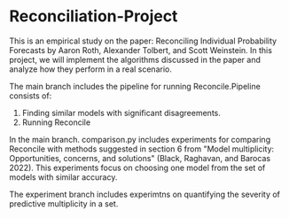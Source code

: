 # Reconciliation-Project
This is an empirical study on the paper: Reconciling Individual Probability Forecasts by Aaron Roth, Alexander Tolbert, and Scott Weinstein.
In this project, we will implement the algorithms discussed in the paper and analyze how they perform in a real scenario.

The main branch includes the pipeline for running Reconcile.Pipeline consists of:
1. Finding similar models with significant disagreements.
2. Running Reconcile

In the main branch. comparison.py includes experiments for comparing Reconcile with methods suggested in section 6 from "Model multiplicity: Opportunities, concerns, and solutions" (Black, Raghavan,
and Barocas 2022). This experiments focus on choosing one model from the set of models with similar accuracy.

The experiment branch includes experimtns on quantifying the severity of predictive multiplicity in a set.